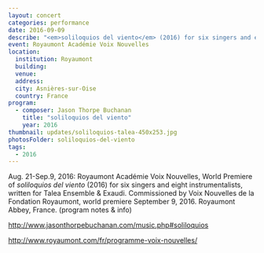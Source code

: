 ```yaml
---
layout: concert
categories: performance
date: 2016-09-09
describe: "<em>soliloquios del viento</em> (2016) for six singers and eight instrumentalists, world premiere. Talea Ensemble + EXAUDI Vocal Ensemble."
event: Royaumont Académie Voix Nouvelles
location:
  institution: Royaumont
  building:
  venue:
  address:
  city: Asnières-sur-Oise
  country: France
program:
  - composer: Jason Thorpe Buchanan
    title: "soliloquios del viento"
    year: 2016
thumbnail: updates/soliloquios-talea-450x253.jpg
photosFolder: soliloquios-del-viento
tags:
  - 2016
---
```


Aug. 21-Sep.9, 2016: Royaumont Académie Voix Nouvelles, World Premiere of *soliloquios del viento* (2016) for six singers and eight instrumentalists, written for Talea Ensemble & Exaudi. Commissioned by Voix Nouvelles de la Fondation Royaumont, world premiere September 9, 2016. Royaumont Abbey, France. (program notes & info)

http://www.jasonthorpebuchanan.com/music.php#soliloquios

http://www.royaumont.com/fr/programme-voix-nouvelles/
